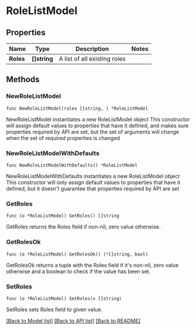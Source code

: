 # RoleListModel

## Properties

Name | Type | Description | Notes
------------ | ------------- | ------------- | -------------
**Roles** | **[]string** | A list of all existing roles | 

## Methods

### NewRoleListModel

`func NewRoleListModel(roles []string, ) *RoleListModel`

NewRoleListModel instantiates a new RoleListModel object
This constructor will assign default values to properties that have it defined,
and makes sure properties required by API are set, but the set of arguments
will change when the set of required properties is changed

### NewRoleListModelWithDefaults

`func NewRoleListModelWithDefaults() *RoleListModel`

NewRoleListModelWithDefaults instantiates a new RoleListModel object
This constructor will only assign default values to properties that have it defined,
but it doesn't guarantee that properties required by API are set

### GetRoles

`func (o *RoleListModel) GetRoles() []string`

GetRoles returns the Roles field if non-nil, zero value otherwise.

### GetRolesOk

`func (o *RoleListModel) GetRolesOk() (*[]string, bool)`

GetRolesOk returns a tuple with the Roles field if it's non-nil, zero value otherwise
and a boolean to check if the value has been set.

### SetRoles

`func (o *RoleListModel) SetRoles(v []string)`

SetRoles sets Roles field to given value.



[[Back to Model list]](../README.md#documentation-for-models) [[Back to API list]](../README.md#documentation-for-api-endpoints) [[Back to README]](../README.md)


